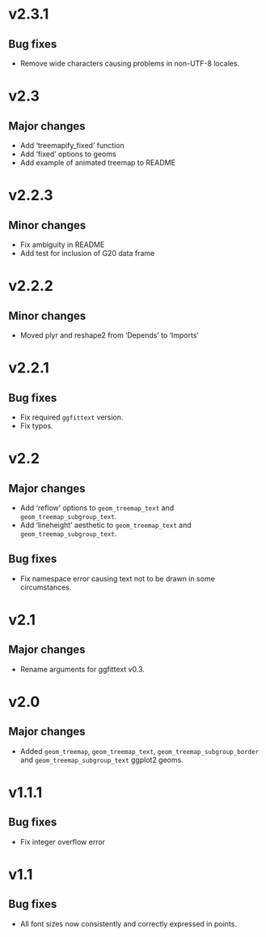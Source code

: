 # v2.3.1

## Bug fixes
- Remove wide characters causing problems in non-UTF-8 locales.

# v2.3

## Major changes
- Add ‘treemapify_fixed’ function
- Add ‘fixed’ options to geoms
- Add example of animated treemap to README

# v2.2.3

## Minor changes
- Fix ambiguity in README
- Add test for inclusion of G20 data frame

# v2.2.2

## Minor changes
- Moved plyr and reshape2 from ‘Depends’ to ‘Imports’

# v2.2.1

## Bug fixes
- Fix required `ggfittext` version.
- Fix typos.

# v2.2

## Major changes
- Add ‘reflow’ options to `geom_treemap_text` and `geom_treemap_subgroup_text`.
- Add ‘lineheight’ aesthetic to `geom_treemap_text` and `geom_treemap_subgroup_text`.

## Bug fixes
- Fix namespace error causing text not to be drawn in some circumstances.

# v2.1

## Major changes
- Rename arguments for ggfittext v0.3.

# v2.0

## Major changes
- Added `geom_treemap`, `geom_treemap_text`, `geom_treemap_subgroup_border` and
  `geom_treemap_subgroup_text` ggplot2 geoms.

# v1.1.1

## Bug fixes
- Fix integer overflow error

# v1.1

## Bug fixes
- All font sizes now consistently and correctly expressed in points.
